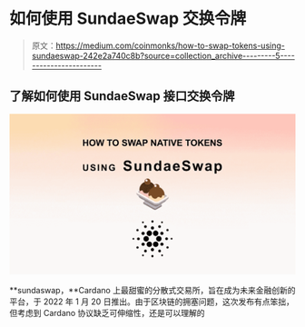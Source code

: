 # 如何使用 SundaeSwap 交换令牌

> 原文：<https://medium.com/coinmonks/how-to-swap-tokens-using-sundaeswap-242e2a740c8b?source=collection_archive---------5----------------------->

## 了解如何使用 SundaeSwap 接口交换令牌

![](img/2cc35537ecde177173858976b713bc9f.png)

**sundaswap，**Cardano 上最甜蜜的分散式交易所，旨在成为未来金融创新的平台，于 2022 年 1 月 20 日推出。由于区块链的拥塞问题，这次发布有点笨拙，但考虑到 Cardano 协议缺乏可伸缩性，还是可以理解的